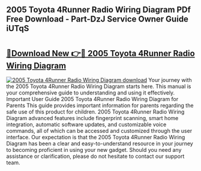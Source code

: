 ## 2005 Toyota 4Runner Radio Wiring Diagram PDf Free Download - Part-DzJ Service Owner Guide iUTqS

# <h2><a href="http://dfuru2y.blite.top/?on=2005+Toyota+4Runner+Radio+Wiring+Diagram">🔗Download New 👉🔴 2005 Toyota 4Runner Radio Wiring Diagram</a></h2>

[![2005 Toyota 4Runner Radio Wiring Diagram download](https://i.imgur.com/lujVjoI.png)](http://dfuru2y.blite.top/?on=2005+Toyota+4Runner+Radio+Wiring+Diagram)
Your journey with the 2005 Toyota 4Runner Radio Wiring Diagram starts here. This manual is your comprehensive guide to understanding and using it effectively. Important User Guide 2005 Toyota 4Runner Radio Wiring Diagram for Parents This guide provides important information for parents regarding the safe use of this product for children. 2005 Toyota 4Runner Radio Wiring Diagram advanced features include fingerprint scanning, smart home integration, automatic software updates, and customizable voice commands, all of which can be accessed and customized through the user interface. Our expectation is that the 2005 Toyota 4Runner Radio Wiring Diagram has been a clear and easy-to-understand resource in your journey to becoming proficient in using your new gadget. Should you need any assistance or clarification, please do not hesitate to contact our support team.
